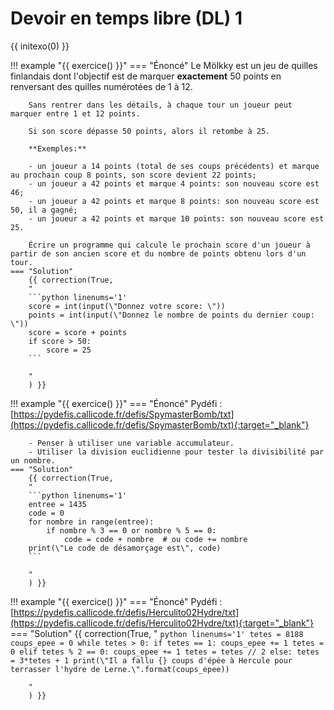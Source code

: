 # Devoir en temps libre (DL) 1

{{ initexo(0) }}

!!! example "{{ exercice() }}"
    === "Énoncé" 
        Le Mölkky est un jeu de quilles finlandais dont l'objectif est de marquer **exactement** 50 points en renversant des quilles numérotées de 1 à 12.

        Sans rentrer dans les détails, à chaque tour un joueur peut marquer entre 1 et 12 points.

        Si son score dépasse 50 points, alors il retombe à 25.

        **Exemples:**

        - un joueur a 14 points (total de ses coups précédents) et marque au prochain coup 8 points, son score devient 22 points;
        - un joueur a 42 points et marque 4 points: son nouveau score est 46;
        - un joueur a 42 points et marque 8 points: son nouveau score est 50, il a gagné;
        - un joueur a 42 points et marque 10 points: son nouveau score est 25.
        
        Écrire un programme qui calcule le prochain score d'un joueur à partir de son ancien score et du nombre de points obtenu lors d'un tour. 
    === "Solution" 
        {{ correction(True, 
        "
        ```python linenums='1'
        score = int(input(\"Donnez votre score: \"))
        points = int(input(\"Donnez le nombre de points du dernier coup: \"))
        score = score + points
        if score > 50:
            score = 25
        ```

        "
        ) }}

!!! example "{{ exercice() }}"
    === "Énoncé" 
        Pydéfi : [https://pydefis.callicode.fr/defis/SpymasterBomb/txt](https://pydefis.callicode.fr/defis/SpymasterBomb/txt){:target="_blank"} 

        - Penser à utiliser une variable accumulateur.
        - Utiliser la division euclidienne pour tester la divisibilité par un nombre.
    === "Solution" 
        {{ correction(True, 
        "
        ```python linenums='1'
        entree = 1435
        code = 0
        for nombre in range(entree):
            if nombre % 3 == 0 or nombre % 5 == 0:
                code = code + nombre  # ou code += nombre
        print(\"Le code de désamorçage est\", code)
        ```
        
        "
        ) }}


!!! example "{{ exercice() }}"
    === "Énoncé" 
        Pydéfi : [https://pydefis.callicode.fr/defis/Herculito02Hydre/txt](https://pydefis.callicode.fr/defis/Herculito02Hydre/txt){:target="_blank"} 
    === "Solution" 
        {{ correction(True, 
        "
        ```python linenums='1'
        tetes = 8188
        coups_epee = 0
        while tetes > 0:
            if tetes == 1:
                coups_epee += 1
                tetes = 0
            elif tetes % 2 == 0:
                coups_epee += 1
                tetes = tetes // 2
            else:
                tetes = 3*tetes + 1
        print(\"Il a fallu {} coups d'épée à Hercule pour terrasser l'hydre de Lerne.\".format(coups_epee))
        ```

        "
        ) }}


